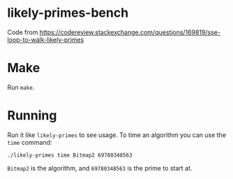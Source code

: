 # likely-primes-bench
Code from https://codereview.stackexchange.com/questions/169819/sse-loop-to-walk-likely-primes

# Make

Run `make`.

# Running 
Run it like `likely-primes` to see usage. To time an algorithm you can use the `time` command:

    ./likely-primes time Bitmap2 69780348563
    
`Bitmap2` is the algorithm, and `69780348563` is the prime to start at. 
